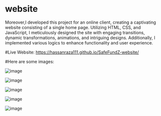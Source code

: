 # website
Moreover,I developed this project for an online client, creating a captivating website consisting of a single home page. Utilizing HTML, CSS, and JavaScript, I meticulously designed the site with engaging transitions, dynamic transformations, animations, and intriguing designs. Additionally, I implemented various logics to enhance functionality and user experience.

#Live Website: https://hassanraza111.github.io/SafeFundZ-website/

#Here are some images:

![image](https://github.com/user-attachments/assets/39a2ed48-a696-4eec-9045-f04ad8dffda9)


![image](https://github.com/user-attachments/assets/27c47bbc-90c9-4326-8f0d-164b46cefc8c)


![image](https://github.com/user-attachments/assets/9185cd34-00d8-4411-92eb-83d7f94c869f)


![image](https://github.com/user-attachments/assets/7d532e84-c0aa-4d74-a59e-b0320620091d)


![image](https://github.com/user-attachments/assets/5bf6c449-f250-47e0-953b-71ad75c0bb31)




